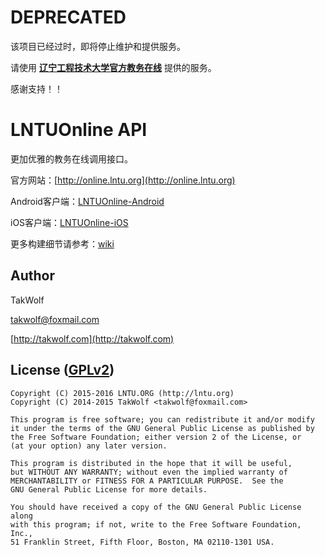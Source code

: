 # DEPRECATED #

该项目已经过时，即将停止维护和提供服务。

请使用 **[辽宁工程技术大学官方教务在线](http://60.18.131.131)** 提供的服务。

感谢支持！！

# LNTUOnline API #

更加优雅的教务在线调用接口。

官方网站：[http://online.lntu.org](http://online.lntu.org)

Android客户端：[LNTUOnline-Android](https://github.com/LNTUORG/LNTUOnline-Android)

iOS客户端：[LNTUOnline-iOS](https://github.com/LNTUORG/LNTUOnline-iOS)

更多构建细节请参考：[wiki](wiki/Home.md)

## Author ##

TakWolf

[takwolf@foxmail.com](mailto:takwolf@foxmail.com)

[http://takwolf.com](http://takwolf.com)

## License ([GPLv2](http://www.gnu.org/licenses/old-licenses/gpl-2.0.html)) ##

    Copyright (C) 2015-2016 LNTU.ORG (http://lntu.org)
    Copyright (C) 2014-2015 TakWolf <takwolf@foxmail.com>
    
    This program is free software; you can redistribute it and/or modify
    it under the terms of the GNU General Public License as published by
    the Free Software Foundation; either version 2 of the License, or
    (at your option) any later version.
    
    This program is distributed in the hope that it will be useful,
    but WITHOUT ANY WARRANTY; without even the implied warranty of
    MERCHANTABILITY or FITNESS FOR A PARTICULAR PURPOSE.  See the
    GNU General Public License for more details.
    
    You should have received a copy of the GNU General Public License along
    with this program; if not, write to the Free Software Foundation, Inc.,
    51 Franklin Street, Fifth Floor, Boston, MA 02110-1301 USA.
